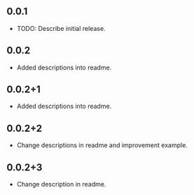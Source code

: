## 0.0.1

* TODO: Describe initial release.

## 0.0.2

* Added descriptions into readme.

## 0.0.2+1

* Added descriptions into readme.

## 0.0.2+2

* Change descriptions in readme and improvement example.

## 0.0.2+3

* Change description in readme.
